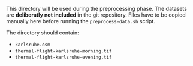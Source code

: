 This directory will be used during the preprocessing phase.
The datasets are **deliberatly not included** in the git repository.
Files have to be copied manually here before running the `preprocess-data.sh` script.

The directory should contain:
- `karlsruhe.osm`
- `thermal-flight-karlsruhe-morning.tif`
- `thermal-flight-karlsruhe-evening.tif`

